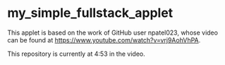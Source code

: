 # my_simple_fullstack_applet

This applet is based on the work of GitHub user npatel023, whose video can be found at https://www.youtube.com/watch?v=vrj9AohVhPA.

This repository is currently at 4:53 in the video.